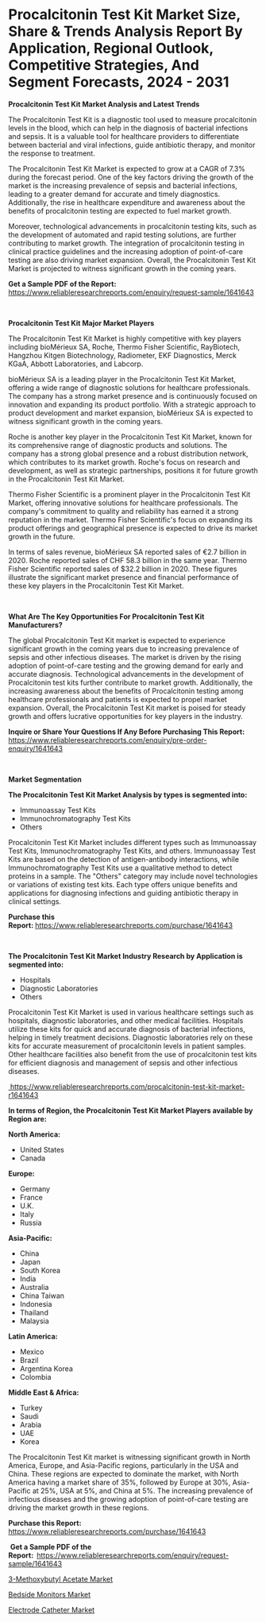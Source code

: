 <p><h1>Procalcitonin Test Kit Market Size, Share & Trends Analysis Report By Application, Regional Outlook, Competitive Strategies, And Segment Forecasts, 2024 - 2031</h1></p><p><strong>Procalcitonin Test Kit Market Analysis and Latest Trends</strong></p>
<p><p>The Procalcitonin Test Kit is a diagnostic tool used to measure procalcitonin levels in the blood, which can help in the diagnosis of bacterial infections and sepsis. It is a valuable tool for healthcare providers to differentiate between bacterial and viral infections, guide antibiotic therapy, and monitor the response to treatment.</p><p>The Procalcitonin Test Kit Market is expected to grow at a CAGR of 7.3% during the forecast period. One of the key factors driving the growth of the market is the increasing prevalence of sepsis and bacterial infections, leading to a greater demand for accurate and timely diagnostics. Additionally, the rise in healthcare expenditure and awareness about the benefits of procalcitonin testing are expected to fuel market growth.</p><p>Moreover, technological advancements in procalcitonin testing kits, such as the development of automated and rapid testing solutions, are further contributing to market growth. The integration of procalcitonin testing in clinical practice guidelines and the increasing adoption of point-of-care testing are also driving market expansion. Overall, the Procalcitonin Test Kit Market is projected to witness significant growth in the coming years.</p></p>
<p><strong>Get a Sample PDF of the Report:&nbsp;</strong> <a href="https://www.reliableresearchreports.com/enquiry/request-sample/1641643">https://www.reliableresearchreports.com/enquiry/request-sample/1641643</a></p>
<p>&nbsp;</p>
<p><strong>Procalcitonin Test Kit Major Market Players</strong></p>
<p><p>The Procalcitonin Test Kit Market is highly competitive with key players including bioMérieux SA, Roche, Thermo Fisher Scientific, RayBiotech, Hangzhou Kitgen Biotechnology, Radiometer, EKF Diagnostics, Merck KGaA, Abbott Laboratories, and Labcorp. </p><p>bioMérieux SA is a leading player in the Procalcitonin Test Kit Market, offering a wide range of diagnostic solutions for healthcare professionals. The company has a strong market presence and is continuously focused on innovation and expanding its product portfolio. With a strategic approach to product development and market expansion, bioMérieux SA is expected to witness significant growth in the coming years.</p><p>Roche is another key player in the Procalcitonin Test Kit Market, known for its comprehensive range of diagnostic products and solutions. The company has a strong global presence and a robust distribution network, which contributes to its market growth. Roche's focus on research and development, as well as strategic partnerships, positions it for future growth in the Procalcitonin Test Kit Market.</p><p>Thermo Fisher Scientific is a prominent player in the Procalcitonin Test Kit Market, offering innovative solutions for healthcare professionals. The company's commitment to quality and reliability has earned it a strong reputation in the market. Thermo Fisher Scientific's focus on expanding its product offerings and geographical presence is expected to drive its market growth in the future.</p><p>In terms of sales revenue, bioMérieux SA reported sales of €2.7 billion in 2020. Roche reported sales of CHF 58.3 billion in the same year. Thermo Fisher Scientific reported sales of $32.2 billion in 2020. These figures illustrate the significant market presence and financial performance of these key players in the Procalcitonin Test Kit Market.</p></p>
<p>&nbsp;</p>
<p><strong>What Are The Key Opportunities For Procalcitonin Test Kit Manufacturers?</strong></p>
<p><p>The global Procalcitonin Test Kit market is expected to experience significant growth in the coming years due to increasing prevalence of sepsis and other infectious diseases. The market is driven by the rising adoption of point-of-care testing and the growing demand for early and accurate diagnosis. Technological advancements in the development of Procalcitonin test kits further contribute to market growth. Additionally, the increasing awareness about the benefits of Procalcitonin testing among healthcare professionals and patients is expected to propel market expansion. Overall, the Procalcitonin Test Kit market is poised for steady growth and offers lucrative opportunities for key players in the industry.</p></p>
<p><strong>Inquire or Share Your Questions If Any Before Purchasing This Report:</strong> <a href="https://www.reliableresearchreports.com/enquiry/pre-order-enquiry/1641643">https://www.reliableresearchreports.com/enquiry/pre-order-enquiry/1641643</a></p>
<p>&nbsp;</p>
<p><strong>Market Segmentation</strong></p>
<p><strong>The Procalcitonin Test Kit Market Analysis by types is segmented into:</strong></p>
<p><ul><li>Immunoassay Test Kits</li><li>Immunochromatography Test Kits</li><li>Others</li></ul></p>
<p><p>Procalcitonin Test Kit Market includes different types such as Immunoassay Test Kits, Immunochromatography Test Kits, and others. Immunoassay Test Kits are based on the detection of antigen-antibody interactions, while Immunochromatography Test Kits use a qualitative method to detect proteins in a sample. The "Others" category may include novel technologies or variations of existing test kits. Each type offers unique benefits and applications for diagnosing infections and guiding antibiotic therapy in clinical settings.</p></p>
<p><strong>Purchase this Report:&nbsp;</strong><a href="https://www.reliableresearchreports.com/purchase/1641643">https://www.reliableresearchreports.com/purchase/1641643</a></p>
<p>&nbsp;</p>
<p><strong>The Procalcitonin Test Kit Market Industry Research by Application is segmented into:</strong></p>
<p><ul><li>Hospitals</li><li>Diagnostic Laboratories</li><li>Others</li></ul></p>
<p><p>Procalcitonin Test Kit Market is used in various healthcare settings such as hospitals, diagnostic laboratories, and other medical facilities. Hospitals utilize these kits for quick and accurate diagnosis of bacterial infections, helping in timely treatment decisions. Diagnostic laboratories rely on these kits for accurate measurement of procalcitonin levels in patient samples. Other healthcare facilities also benefit from the use of procalcitonin test kits for efficient diagnosis and management of sepsis and other infectious diseases.</p></p>
<p><a href="https://www.reliableresearchreports.com/procalcitonin-test-kit-market-r1641643">&nbsp;https://www.reliableresearchreports.com/procalcitonin-test-kit-market-r1641643</a></p>
<p><strong>In terms of Region, the Procalcitonin Test Kit Market Players available by Region are:</strong></p>
<p>
    <p> <strong> North America: </strong>
        <ul>
            <li>United States</li>
            <li>Canada</li>
        </ul>
        </p> 
    <p> <strong> Europe: </strong>
        <ul>
            <li>Germany</li>
            <li>France</li>
            <li>U.K.</li>
            <li>Italy</li>
            <li>Russia</li>
        </ul>
        </p> 
    <p> <strong> Asia-Pacific: </strong>
        <ul>
            <li>China</li>
            <li>Japan</li>
            <li>South Korea</li>
            <li>India</li>
            <li>Australia</li>
            <li>China Taiwan</li>
            <li>Indonesia</li>
            <li>Thailand</li>
            <li>Malaysia</li>
        </ul>
        </p> 
    <p> <strong> Latin America: </strong>
        <ul>
            <li>Mexico</li>
            <li>Brazil</li>
            <li>Argentina Korea</li>
            <li>Colombia</li>
        </ul>
        </p> 
    <p> <strong> Middle East & Africa: </strong>
        <ul>
            <li>Turkey</li>
            <li>Saudi</li>
            <li>Arabia</li>
            <li>UAE</li>
            <li>Korea</li>
        </ul>
    </p>
    </p>
<p><p>The Procalcitonin Test Kit market is witnessing significant growth in North America, Europe, and Asia-Pacific regions, particularly in the USA and China. These regions are expected to dominate the market, with North America having a market share of 35%, followed by Europe at 30%, Asia-Pacific at 25%, USA at 5%, and China at 5%. The increasing prevalence of infectious diseases and the growing adoption of point-of-care testing are driving the market growth in these regions.</p></p>
<p><strong>Purchase this Report: </strong><a href="https://www.reliableresearchreports.com/purchase/1641643">https://www.reliableresearchreports.com/purchase/1641643</a></p>
<p>&nbsp;<strong>Get a Sample PDF of the Report:&nbsp;&nbsp;</strong><a href="https://www.reliableresearchreports.com/enquiry/request-sample/1641643">https://www.reliableresearchreports.com/enquiry/request-sample/1641643</a></p>
<p><strong></strong></p>
<p><p><a href="https://issuu.com/reportprime-2/docs/3-methoxybutyl-acetate-market-size-2030.pptx">3-Methoxybutyl Acetate Market</a></p><p><a href="https://www.linkedin.com/pulse/bedside-monitors-market-competitive-analysis-trends-forecast-y5iwe?trackingId=VeS%2BjOkPD0hSYq3%2FpoeYhg%3D%3D">Bedside Monitors Market</a></p><p><a href="https://www.linkedin.com/pulse/electrode-catheter-market-trends-analysis-forecasted-period-2024-2031-vd58e?trackingId=N4f3fhLAv8lBu2884DIZhw%3D%3D">Electrode Catheter Market</a></p></p>